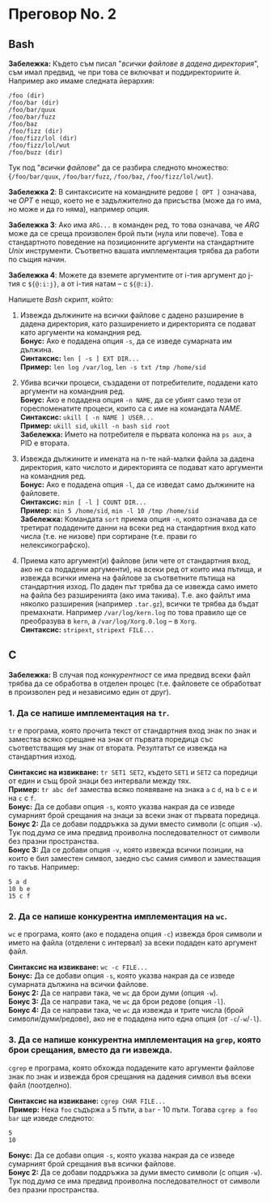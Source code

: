 # Преговор No. 2

## Bash

**Забележка:** Където съм писал "*всички файлове в дадена директория*", съм имал предвид, че при това се включват и поддиректориите ѝ.  Например ако имаме следната йерархия:

    /foo (dir)
    /foo/bar (dir)
    /foo/bar/quux
    /foo/bar/fuzz
    /foo/baz
    /foo/fizz (dir)
    /foo/fizz/lol (dir)
    /foo/fizz/lol/wut
    /foo/buzz (dir)

Тук под "*всички файлове*" да се разбира следното множество: {`/foo/bar/quux`, `/foo/bar/fuzz`, `/foo/baz`, `/foo/fizz/lol/wut`}.

**Забележка 2**: В синтаксисите на командните редове `[ OPT ]` означава, че *OPT* е нещо, което не е задължително да присъства (може да го има, но може и да го няма), например опция.

**Забележка 3**: Ако има `ARG...` в команден ред, то това означава, че *ARG* може да се среща произволен брой пъти (нула или повече).  Това е стандартното поведение на позиционните аргументи на стандартните *Unix* инструменти.  Съответно вашата имплементация трябва да работи по същия начин.

**Забележка 4**: Можете да вземете аргументите от i-тия аргумент до j-тия с `${@:i:j}`, а от i-тия натам &ndash; с `${@:i}`.

Напишете *Bash* скрипт, който:

1. Извежда дължините на всички файлове с дадено разширение в дадена директория, като разширението и директорията се подават като аргументи на командния ред.  
   **Бонус:** Ако е подадена опция `-s`, да се изведе сумарната им дължина.  
   **Синтаксис:** `len [ -s ] EXT DIR...`  
   **Пример:** `len log /var/log`, `len -s txt /tmp /home/sid`  

2. Убива всички процеси, създадени от потребителите, подадени като аргументи на командния ред.  
   **Бонус:** Ако е подадена опция `-n NAME`, да се убият само тези от гореспоменатите процеси, които са с име на командата *NAME*.  
   **Синтаксис:** `ukill [ -n NAME ] USER...`  
   **Пример:** `ukill sid`, `ukill -n bash sid root`  
   **Забележка:** Името на потребителя е първата колонка на `ps aux`, а PID е втората.  

3. Извежда дължините и имената на n-те най-малки файла за дадена директория, като числото и директорията се подават като аргументи на командния ред.  
   **Бонус:** Ако е подадена опция `-l`, да се изведат само дължините на файловете.  
   **Синтаксис:** `min [ -l ] COUNT DIR...`  
   **Пример:** `min 5 /home/sid`, `min -l 10 /tmp /home/sid`  
   **Забележка:** Командата `sort` приема опция `-n`, която означава да се третират подадените данни на всеки ред на стандартния вход като числа (т.е. не низове) при сортиране (т.е. прави го нелексикографско).  

4. Приема като аргумент(и) файлове (или чете от стандартния вход, ако не са подадени аргументи), на всеки ред от които има пътища, и извежда всички имена на файлове за съответните пътища на стандартния изход.  По даден път трябва да се извежда само името на файла без разширенията (ако има такива).  Т.е. ако файлът има няколко разширения (например `.tar.gz`), всички те трябва да бъдат премахнати.  Например `/var/log/kern.log` по това правило ще се преобразува в `kern`, а `/var/log/Xorg.0.log` &ndash; в `Xorg`.  
   **Синтаксис:** `stripext`, `stripext FILE...`  


## C

**Забележка:** В случая под *конкурентност* се има предвид всеки файл трябва да се обработва в отделен процес (т.е. файловете се обработват в произволен ред и независимо един от друг).

### 1. Да се напише имплементация на `tr`.

`tr` е програма, която прочита текст от стандартния вход знак по знак и замества всяко срещане на знак от първата поредица със съответстващия му знак от втората.  Резултатът се извежда на стандартния изход.

**Синтаксис на извикване:** `tr SET1 SET2`, където `SET1` и `SET2` са поредици от един и същ брой знаци без интервали между тях.  
**Пример:** `tr abc def` замества всяко появяване на знака `a` с `d`, на `b` с `e` и на `c` с `f`.  
**Бонус:** Да се добави опция `-s`, която указва накрая да се изведе сумарният брой срещания на знаци за всеки знак от първата поредица.  
**Бонус 2:** Да се добави поддръжка за думи вместо символи (с опция `-w`).  Тук под *дума* се има предвид проиволна последователност от символи без празни пространства.  
**Бонус 3:** Да се добави опция `-v`, която извежда всички позиции, на които е бил заместен символ, заедно със самия символ и заместващия го такъв.  Например:  

    5 a d
    10 b e
    15 c f


### 2. Да се напише конкурентна имплементация на `wc`.

`wc` е програма, която (ако е подадена опция `-c`) извежда броя символи и името на файла (отделени с интервал) за всеки подаден като аргумент файл.

**Синтаксис на извикване:** `wc -c FILE...`  
**Бонус:** Да се добави опция `-s`, която указва накрая да се изведе сумарната дължина на всички файлове.  
**Бонус 2:** Да се направи така, че `wc` да брои думи (опция `-w`).  
**Бонус 3:** Да се направи така, че `wc` да брои редове (опция `-l`).  
**Бонус 4:** Да се направи така, че `wc` да извежда и трите числа (брой символи/думи/редове), ако не е подадена нито една опция (от `-c`/`-w`/`-l`).  


### 3. Да се напише конкурентна имплементация на `grep`, която брои срещания, вместо да ги извежда.

`cgrep` е програма, която обхожда подадените като аргументи файлове знак по знак и извежда броя срещания на дадения символ във всеки файл (поотделно).

**Синтаксис на извикване:** `cgrep CHAR FILE...`  
**Пример:** Нека `foo` съдържа `a` 5 пъти, а `bar` - 10 пъти. Тогава `cgrep a foo bar` ще изведе следното:  

    5
    10

**Бонус:** Да се добави опция `-s`, която указва накрая да се изведе сумарният брой срещания във всички файлове.  
**Бонус 2:** Да се добави поддръжка за думи вместо символи (с опция `-w`). Тук под *дума* се има предвид проиволна последователност от символи без празни пространства.  